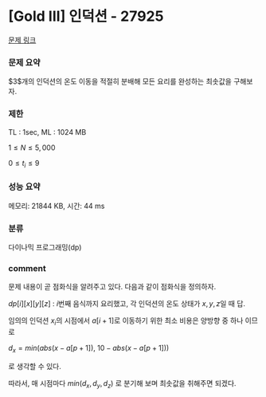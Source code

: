 # [Gold III] 인덕션 - 27925

[문제 링크](https://www.acmicpc.net/problem/27925)

### 문제 요약

<p> $3$개의 인덕션의 온도 이동을 적절히 분배해 모든 요리를 완성하는 최솟값을 구해보자. </p>

### 제한

TL : 1sec, ML : 1024 MB

$1 ≤ N ≤ 5,000$

$0 ≤ t_i ≤ 9$

### 성능 요약

메모리: 21844 KB, 시간: 44 ms

### 분류

다이나믹 프로그래밍(dp)

### comment

문제 내용이 곧 점화식을 알려주고 있다. 다음과 같이 점화식을 정의하자.

$dp[i][x][y][z]$ : $i$번째 음식까지 요리했고, 각 인덕션의 온도 상태가 $x, y, z$일 때 답.

임의의 인덕션 $x_i$의 시점에서 $a[i + 1]$로 이동하기 위한 최소 비용은 양방향 중 하나 이므로

$d_x = min(abs(x - a[p + 1]),$ $10 - abs(x - a[p + 1]))$

로 생각할 수 있다.

따라서, 매 시점마다 $min(d_x, d_y, d_z)$ 로 분기해 보며 최솟값을 취해주면 되겠다.
